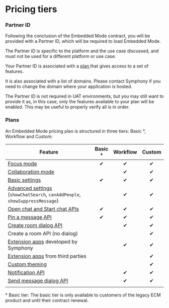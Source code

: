 # Pricing tiers

### Partner ID

Following the conclusion of the Embedded Mode contract, you will be provided with a Partner ID, which will be required to load Embedded Mode.

The Partner ID is specific to the platform and the use case discussed, and must not be used for a different platform or use case.

Your Partner ID is associated with a [plan ](pricing-tiers.md#plans)that gives access to a set of features.

It is also associated with a list of domains. Please contact Symphony if you need to change the domain where your application is hosted.

The Partner ID is not required in UAT environments, but you may still want to provide it as, in this case, only the features available to your plan will be enabled. This may be useful to properly verify all is in order.

### Plans

An Embedded Mode pricing plan is structured in three tiers: Basic \*, Workflow and Custom:

<table><thead><tr><th width="390">Feature</th><th align="center">Basic *</th><th align="center">Workflow</th><th align="center">Custom</th></tr></thead><tbody><tr><td><a href="./#focus-and-collaboration-modes">Focus mode</a></td><td align="center">✔</td><td align="center">✔</td><td align="center">✔</td></tr><tr><td><a href="./#focus-and-collaboration-modes">Collaboration mode</a></td><td align="center"></td><td align="center">✔</td><td align="center">✔</td></tr><tr><td><a href="configuration-parameters.md#ecp-settings">Basic settings</a></td><td align="center">✔</td><td align="center">✔</td><td align="center">✔</td></tr><tr><td><a href="configuration-parameters.md#ecp-settings">Advanced settings</a> (<code>showChatSearch</code>, <code>canAddPeople</code>, <code>showSuppressMessage</code>)</td><td align="center"></td><td align="center">✔</td><td align="center">✔</td></tr><tr><td><a href="open-a-chat.md">Open chat and Start chat APIs</a></td><td align="center">✔</td><td align="center">✔</td><td align="center">✔</td></tr><tr><td><a href="pin-a-message.md">Pin a message API</a></td><td align="center">✔</td><td align="center">✔</td><td align="center">✔</td></tr><tr><td><a href="create-a-room.md">Create room dialog API</a></td><td align="center"></td><td align="center">✔</td><td align="center">✔</td></tr><tr><td>Create a room API (no dialog)</td><td align="center"></td><td align="center"></td><td align="center">✔</td></tr><tr><td><a href="support-for-extension-applications.md">Extension apps</a> developed by Symphony</td><td align="center"></td><td align="center">✔</td><td align="center">✔</td></tr><tr><td><a href="support-for-extension-applications.md">Extension apps</a> from third parties</td><td align="center"></td><td align="center"></td><td align="center">✔</td></tr><tr><td><a href="configuration-parameters.md#custom-themes">Custom theming</a></td><td align="center"></td><td align="center"></td><td align="center">✔</td></tr><tr><td><a href="notifications.md">Notification API</a></td><td align="center"></td><td align="center">✔</td><td align="center">✔</td></tr><tr><td><a href="send-a-message.md">Send message dialog API</a></td><td align="center"></td><td align="center">✔</td><td align="center">✔</td></tr><tr><td></td><td align="center"></td><td align="center"></td><td align="center"></td></tr></tbody></table>

\* Basic tier: The basic tier is only available to customers of the legacy ECM product and until their contract renewal.&#x20;
